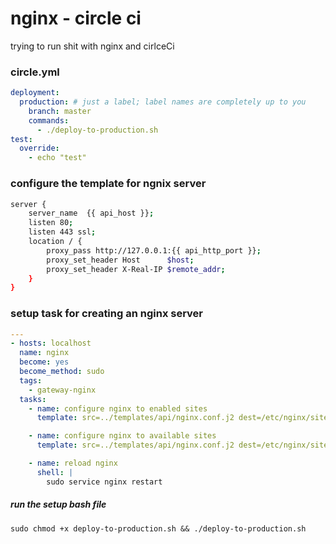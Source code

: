 # nginx - circle ci

trying to run shit with nginx and cirlceCi

### circle.yml

```yml
deployment:
  production: # just a label; label names are completely up to you
    branch: master
    commands:
      - ./deploy-to-production.sh
test:
  override:
    - echo "test"
```

### configure the template for ngnix server
```bash
server {
    server_name  {{ api_host }};
    listen 80;
    listen 443 ssl;
    location / {
        proxy_pass http://127.0.0.1:{{ api_http_port }};
        proxy_set_header Host      $host;
        proxy_set_header X-Real-IP $remote_addr;
    }
}
```


### setup task for creating an nginx server
```yml
---
- hosts: localhost
  name: nginx
  become: yes
  become_method: sudo
  tags:
    - gateway-nginx
  tasks:
    - name: configure nginx to enabled sites
      template: src=../templates/api/nginx.conf.j2 dest=/etc/nginx/sites-enabled/api.conf

    - name: configure nginx to available sites
      template: src=../templates/api/nginx.conf.j2 dest=/etc/nginx/sites-available/api.conf

    - name: reload nginx
      shell: |
        sudo service nginx restart
``` 

##### run the setup bash file
```sudo chmod +x deploy-to-production.sh && ./deploy-to-production.sh ```
